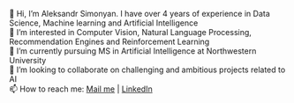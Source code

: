   
👋 Hi, I’m Aleksandr Simonyan. I have over 4 years of experience in Data Science, Machine learning and Artificial Intelligence                             
👀 I’m interested in Computer Vision, Natural Language Processing, Recommendation Engines and Reinforcement Learning                                             
🌱 I’m currently pursuing MS in Artificial Intelligence at Northwestern University                                                                      
💞️ I’m looking to collaborate on challenging and ambitious projects related to AI                                                                           
📫 How to reach me: [Mail me](aleksandrsimonyan1996@gmail.com) | [LinkedIn](https://www.linkedin.com/in/aleksandr-simonyan/)                               



<!--
**AleksandrSim/AleksandrSim** is a ✨ _special_ ✨ repository because its `README.md` (this file) appears on your GitHub profile.

